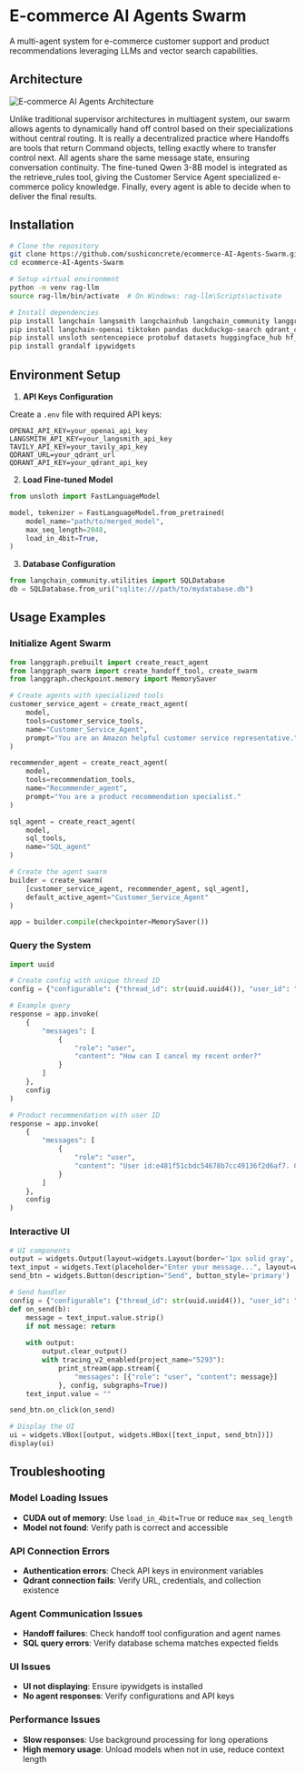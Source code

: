 # E-commerce AI Agents Swarm

A multi-agent system for e-commerce customer support and product recommendations leveraging LLMs and vector search capabilities.

## Architecture

![E-commerce AI Agents Architecture](images/architecture.png)

Unlike traditional supervisor architectures in multiagent system, our swarm allows agents to dynamically hand off control based on their specializations without central routing. It is really a decentralized practice where Handoffs are tools that return Command objects, telling exactly where to transfer control next. All agents share the same message state, ensuring conversation continuity. The fine-tuned Qwen 3-8B model is integrated as the retrieve_rules tool, giving the Customer Service Agent specialized e-commerce policy knowledge. Finally, every agent is able to decide when to deliver the final results.

## Installation

```bash
# Clone the repository
git clone https://github.com/sushiconcrete/ecommerce-AI-Agents-Swarm.git
cd ecommerce-AI-Agents-Swarm

# Setup virtual environment
python -m venv rag-llm
source rag-llm/bin/activate  # On Windows: rag-llm\Scripts\activate

# Install dependencies
pip install langchain langsmith langchainhub langchain_community langgraph langgraph_swarm
pip install langchain-openai tiktoken pandas duckduckgo-search qdrant_client
pip install unsloth sentencepiece protobuf datasets huggingface_hub hf_transfer
pip install grandalf ipywidgets
```

## Environment Setup

1. **API Keys Configuration**

Create a `.env` file with required API keys:
```
OPENAI_API_KEY=your_openai_api_key
LANGSMITH_API_KEY=your_langsmith_api_key
TAVILY_API_KEY=your_tavily_api_key
QDRANT_URL=your_qdrant_url
QDRANT_API_KEY=your_qdrant_api_key
```

2. **Load Fine-tuned Model**

```python
from unsloth import FastLanguageModel

model, tokenizer = FastLanguageModel.from_pretrained(
    model_name="path/to/merged_model",
    max_seq_length=2048,
    load_in_4bit=True,
)
```

3. **Database Configuration**

```python
from langchain_community.utilities import SQLDatabase
db = SQLDatabase.from_uri("sqlite:///path/to/mydatabase.db")
```

## Usage Examples

### Initialize Agent Swarm

```python
from langgraph.prebuilt import create_react_agent
from langgraph_swarm import create_handoff_tool, create_swarm
from langgraph.checkpoint.memory import MemorySaver

# Create agents with specialized tools
customer_service_agent = create_react_agent(
    model, 
    tools=customer_service_tools,
    name="Customer_Service_Agent",
    prompt="You are an Amazon helpful customer service representative."
)

recommender_agent = create_react_agent(
    model,
    tools=recommendation_tools,
    name="Recommender_agent",
    prompt="You are a product recommendation specialist."
)

sql_agent = create_react_agent(
    model,
    sql_tools,
    name="SQL_agent"
)

# Create the agent swarm
builder = create_swarm(
    [customer_service_agent, recommender_agent, sql_agent],
    default_active_agent="Customer_Service_Agent"
)

app = builder.compile(checkpointer=MemorySaver())
```

### Query the System

```python
import uuid

# Create config with unique thread ID
config = {"configurable": {"thread_id": str(uuid.uuid4()), "user_id": "1"}}

# Example query
response = app.invoke(
    {
        "messages": [
            {
                "role": "user",
                "content": "How can I cancel my recent order?"
            }
        ]
    },
    config
)

# Product recommendation with user ID
response = app.invoke(
    {
        "messages": [
            {
                "role": "user", 
                "content": "User id:e481f51cbdc54678b7cc49136f2d6af7. Can you recommend products based on my purchase history?"
            }
        ]
    },
    config
)
```

### Interactive UI

```python
# UI components
output = widgets.Output(layout=widgets.Layout(border='1px solid gray', padding='10px', height='400px', overflow='auto'))
text_input = widgets.Text(placeholder="Enter your message...", layout=widgets.Layout(width='80%'))
send_btn = widgets.Button(description="Send", button_style='primary')

# Send handler
config = {"configurable": {"thread_id": str(uuid.uuid4()), "user_id": "1"}}
def on_send(b):
    message = text_input.value.strip()
    if not message: return
    
    with output:
        output.clear_output()
        with tracing_v2_enabled(project_name="5293"):
            print_stream(app.stream({
                "messages": [{"role": "user", "content": message}]
            }, config, subgraphs=True))
    text_input.value = ""

send_btn.on_click(on_send)

# Display the UI
ui = widgets.VBox([output, widgets.HBox([text_input, send_btn])])
display(ui)
```

## Troubleshooting

### Model Loading Issues
- **CUDA out of memory**: Use `load_in_4bit=True` or reduce `max_seq_length`
- **Model not found**: Verify path is correct and accessible

### API Connection Errors
- **Authentication errors**: Check API keys in environment variables
- **Qdrant connection fails**: Verify URL, credentials, and collection existence

### Agent Communication Issues
- **Handoff failures**: Check handoff tool configuration and agent names
- **SQL query errors**: Verify database schema matches expected fields

### UI Issues
- **UI not displaying**: Ensure ipywidgets is installed
- **No agent responses**: Verify configurations and API keys

### Performance Issues
- **Slow responses**: Use background processing for long operations
- **High memory usage**: Unload models when not in use, reduce context length 